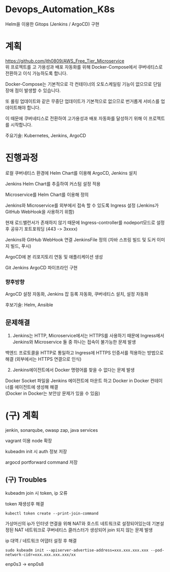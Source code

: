 # Devops_Automation_K8s
Helm을 이용한 Gitops (Jenkins / ArgoCD) 구현
# 계획
https://github.com/jth0809/AWS_Free_Tier_Microservice  
위 프로젝트를 고 가용성과 배포 자동화를 위해 Docker-Compose에서 쿠버네티스로 전환하고 이식 가능하도록 합니다.

Docker-Compose는 기본적으로 각 컨테이너의 오토스케일링 기능이 없으므로 단일 장애 점이 발생할 수 있습니다.  

또 롤링 업데이트와 같은 무중단 업데이트가 기본적으로 없으므로 번거롭게 서비스를 업데이트해야 합니다.  

이 때문에 쿠버네티스로 전환하여 고가용성과 배포 자동화를 달성하기 위해 이 프로젝트를 시작합니다.  

주요기술: Kubernetes, Jenkins, ArgoCD

# 진행과정
로컬 쿠버네티스 환경에 Helm Chart를 이용해 ArgoCD, Jenkins 설치  

Jenkins Helm Chart를 추출하여 커스텀 설정 적용  

Microservice를 Helm Chart를 이용해 정의  

Jenkins와 Microservice를 외부에서 접속 할 수 있도록 Ingress 설정 (Jenkins가 GitHub WebHook을 사용하기 위함)  

현재 로드밸런서가 존재하지 않기 때문에 Ingress-controller를 nodeport모드로 설정 후 공유기 포트포워딩 (443 -> 3xxxx)

Jenkins와 GitHub WebHook 연결 JenkinsFile 정의 (자바 스프링 빌드 및 도커 이미지 빌드, 푸시)

ArgoCD에 본 리포지토리 연동 및 애플리케이션 생성

Git Jenkins ArgoCD 파이프라인 구현

### 향후방향
ArgoCD 설정 자동화, Jenkins 잡 등록 자동화, 쿠버네티스 설치, 설정 자동화  

후보기술: Helm, Ansible

## 문제해결
1. Jenkins는 HTTP, Microservice에서는 HTTPS를 사용하기 때문에 Ingress에서 Jenkins와 Microservice 둘 중 하나는 접속이 불가능한 문제 발생  

백엔드 프로토콜을 HTTP로 통일하고 Ingress에 HTTPS 인증서를 적용하는 방법으로 해결 (외부에서는 HTTPS 연결으로 인식)

2. Jenkins에이전트에서 Docker 명령어를 찾을 수 없다는 문제 발생

Docker Socket 파일을 Jenkins 에이전트에 마운트 하고 Docker in Docker 컨테이너를 에이전트에 생성해 해결  
(Docker in Docker는 보안상 문제가 있을 수 있음)

# (구) 계획
jenkin, sonarqube, owasp zap, java services

vagrant 이용 node 확장

kubeadm init 시 auth 정보 저장

argocd portforward command 저장

## (구) Troubles

kubeadm join 시 token, ip 오류

token 재생성후 해결

`kubectl token create --print-join-command`

가상머신의 ip가 인터넷 연결을 위해 NAT와 호스트 네트워크로 설정되어있는데 기본설정된 NAT 네트워크로 쿠버네티스 클러스터가 생성되어 join 되지 않는 문제 발생 

ip 대역 / 네트워크 어댑터 설정 후 해결

`sudo kubeadm init --apiserver-advertise-address=xxx.xxx.xxx.xxx --pod-network-cidr=xxx.xxx.xxx.xxx/xx`

enp0s3 -> enp0s8
